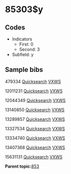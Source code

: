 # 85303$y

## Codes

-   Indicators
    -   First: 0
    -   Second: 3
-   Subfield: y

## Sample bibs

479334 [Quicksearch](https://search.library.yale.edu/catalog/479334) [VXWS](http://prodorbis.library.yale.edu:7014/vxws/GetHoldingsService?bibId=479334)

12011231 [Quicksearch](https://search.library.yale.edu/catalog/12011231) [VXWS](http://prodorbis.library.yale.edu:7014/vxws/GetHoldingsService?bibId=12011231)

12044349 [Quicksearch](https://search.library.yale.edu/catalog/12044349) [VXWS](http://prodorbis.library.yale.edu:7014/vxws/GetHoldingsService?bibId=12044349)

13140850 [Quicksearch](https://search.library.yale.edu/catalog/13140850) [VXWS](http://prodorbis.library.yale.edu:7014/vxws/GetHoldingsService?bibId=13140850)

13289857 [Quicksearch](https://search.library.yale.edu/catalog/13289857) [VXWS](http://prodorbis.library.yale.edu:7014/vxws/GetHoldingsService?bibId=13289857)

13327534 [Quicksearch](https://search.library.yale.edu/catalog/13327534) [VXWS](http://prodorbis.library.yale.edu:7014/vxws/GetHoldingsService?bibId=13327534)

13334740 [Quicksearch](https://search.library.yale.edu/catalog/13334740) [VXWS](http://prodorbis.library.yale.edu:7014/vxws/GetHoldingsService?bibId=13334740)

13407368 [Quicksearch](https://search.library.yale.edu/catalog/13407368) [VXWS](http://prodorbis.library.yale.edu:7014/vxws/GetHoldingsService?bibId=13407368)

15631131 [Quicksearch](https://search.library.yale.edu/catalog/15631131) [VXWS](http://prodorbis.library.yale.edu:7014/vxws/GetHoldingsService?bibId=15631131)

**Parent topic:**[853](../../tags/853/853.md)

